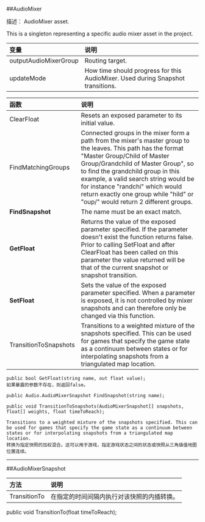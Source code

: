 ##AudioMixer

描述：
AudioMixer asset.

This is a singleton representing a specific audio mixer asset in the project.


|变量|说明|
|:--|:--|
|outputAudioMixerGroup|Routing target.|
|updateMode|How time should progress for this AudioMixer. Used during Snapshot transitions.|


|函数|说明|
|:--|:--|
|ClearFloat|Resets an exposed parameter to its initial value.|
|FindMatchingGroups|Connected groups in the mixer form a path from the mixer's master group to the leaves. This path has the format "Master Group/Child of Master Group/Grandchild of Master Group", so to find the grandchild group in this example, a valid search string would be for instance "randchi" which would return exactly one group while "hild" or "oup/" would return 2 different groups.|
|**FindSnapshot**|The name must be an exact match.|
|**GetFloat**|Returns the value of the exposed parameter specified. If the parameter doesn't exist the function returns false. Prior to calling SetFloat and after ClearFloat has been called on this parameter the value returned will be that of the current snapshot or snapshot transition.|
|**SetFloat**|Sets the value of the exposed parameter specified. When a parameter is exposed, it is not controlled by mixer snapshots and can therefore only be changed via this function.|
|TransitionToSnapshots|Transitions to a weighted mixture of the snapshots specified. This can be used for games that specify the game state as a continuum between states or for interpolating snapshots from a triangulated map location.|

```
public bool GetFloat(string name, out float value);
如果暴露的参数不存在，则返回false。
```

```
public Audio.AudioMixerSnapshot FindSnapshot(string name);
```

```
public void TransitionToSnapshots(AudioMixerSnapshot[] snapshots, float[] weights, float timeToReach);

Transitions to a weighted mixture of the snapshots specified. This can be used for games that specify the game state as a continuum between states or for interpolating snapshots from a triangulated map location.
转换为指定快照的加权混合。这可以用于游戏，指定游戏状态之间的状态或快照从三角插值地图位置连续。
```

---

##AudioMixerSnapshot

|方法|说明|
|:--|:--|
|TransitionTo|在指定的时间间隔内执行对该快照的内插转换。|

public void TransitionTo(float timeToReach);
